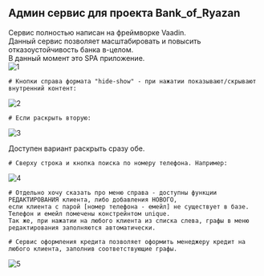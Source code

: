 
<h2>Админ сервис для проекта Bank_of_Ryazan</h2>  

Сервис полностью написан на фреймворке Vaadin.  
Данный сервис позволяет масштабировать и повысить отказоустойчивость банка в-целом.   
В данный момент это SPA приложение.  
![1](https://user-images.githubusercontent.com/97405800/184857850-8ef138e8-baab-4a86-8d36-9d7481c871a2.jpg)  

    # Кнопки справа формата "hide-show" - при нажатии показывают/скрывают внутренний контент:  
    
![2](https://user-images.githubusercontent.com/97405800/184858416-4fddf06d-6d78-496e-945f-8c0531fe178d.jpg)  

    # Если раскрыть вторую:
    
![3](https://user-images.githubusercontent.com/97405800/184858634-22f7abdf-aa3a-42d6-aebc-c7cf09653f4e.jpg)
    
Доступен вариант раскрыть сразу обе. 
  
    # Сверху строка и кнопка поиска по номеру телефона. Например: 
    
![4](https://user-images.githubusercontent.com/97405800/184859352-63c26bc5-662a-4779-865c-ca9fe588b731.jpg)

    # Отдельно хочу сказать про меню справа - доступны функции РЕДАКТИРОВАНИЯ клиента, либо добавления НОВОГО,  
    если клиента с парой [номер телефона - емейл] не существует в базе. Телефон и емейл помечены констрейнтом unique.  
    Так же, при нажатии на любого клиента из списка слева, графы в меню редактирования заполняются автоматически.  
    
    # Сервис оформления кредита позволяет оформить менеджеру кредит на любого клиента, заполнив соответствующие графы.  
    
![5](https://user-images.githubusercontent.com/97405800/184860247-d2d6eb48-55f1-4072-b58c-1671660e9093.jpg)
    
